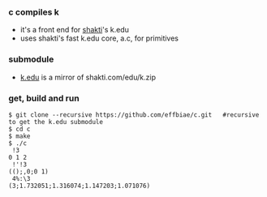 ### c compiles k
- it's a front end for [shakti](https://shakti.com/)'s k.edu
- uses shakti's fast k.edu core, a.c, for primitives
### submodule
- [k.edu](https://github.com/effbiae/k.edu) is a mirror of shakti.com/edu/k.zip
### get, build and run
```
$ git clone --recursive https://github.com/effbiae/c.git   #recursive to get the k.edu submodule
$ cd c
$ make
$ ./c
 !3
0 1 2
 !'!3
(();,0;0 1)
 4%:\3
(3;1.732051;1.316074;1.147203;1.071076)
```

